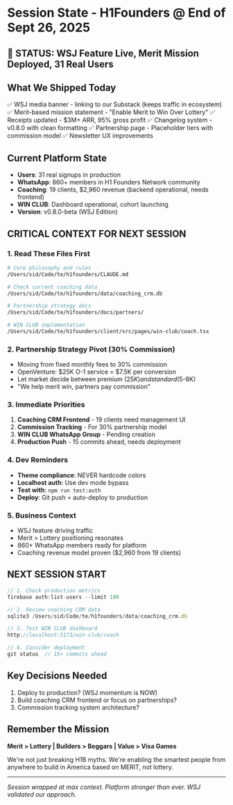 # Session State - H1Founders @ End of Sept 26, 2025

## 🎯 STATUS: WSJ Feature Live, Merit Mission Deployed, 31 Real Users

## What We Shipped Today
✅ WSJ media banner - linking to our Substack (keeps traffic in ecosystem)
✅ Merit-based mission statement - "Enable Merit to Win Over Lottery"
✅ Receipts updated - $3M+ ARR, 95% gross profit
✅ Changelog system - v0.8.0 with clean formatting
✅ Partnership page - Placeholder tiers with commission model
✅ Newsletter UX improvements

## Current Platform State
- **Users**: 31 real signups in production
- **WhatsApp**: 860+ members in H1 Founders Network community
- **Coaching**: 19 clients, $2,960 revenue (backend operational, needs frontend)
- **WIN CLUB**: Dashboard operational, cohort launching
- **Version**: v0.8.0-beta (WSJ Edition)

## CRITICAL CONTEXT FOR NEXT SESSION

### 1. Read These Files First
```bash
# Core philosophy and rules
/Users/sid/Code/te/h1founders/CLAUDE.md

# Check current coaching data
/Users/sid/Code/te/h1founders/data/coaching_crm.db

# Partnership strategy docs
/Users/sid/Code/te/h1founders/docs/partners/

# WIN CLUB implementation
/Users/sid/Code/te/h1founders/client/src/pages/win-club/coach.tsx
```

### 2. Partnership Strategy Pivot (30% Commission)
- Moving from fixed monthly fees to 30% commission
- OpenVenture: $25K O-1 service = $7.5K per conversion
- Let market decide between premium ($25K) and standard ($5-8K)
- "We help merit win, partners pay commission"

### 3. Immediate Priorities
1. **Coaching CRM Frontend** - 19 clients need management UI
2. **Commission Tracking** - For 30% partnership model
3. **WIN CLUB WhatsApp Group** - Pending creation
4. **Production Push** - 15 commits ahead, needs deployment

### 4. Dev Reminders
- **Theme compliance**: NEVER hardcode colors
- **Localhost auth**: Use dev mode bypass
- **Test with**: `npm run test:auth`
- **Deploy**: Git push = auto-deploy to production

### 5. Business Context
- WSJ feature driving traffic
- Merit > Lottery positioning resonates
- 860+ WhatsApp members ready for platform
- Coaching revenue model proven ($2,960 from 19 clients)

## NEXT SESSION START
```javascript
// 1. Check production metrics
firebase auth:list-users --limit 100

// 2. Review coaching CRM data
sqlite3 /Users/sid/Code/te/h1founders/data/coaching_crm.db

// 3. Test WIN CLUB dashboard
http://localhost:5173/win-club/coach

// 4. Consider deployment
git status  // 15+ commits ahead
```

## Key Decisions Needed
1. Deploy to production? (WSJ momentum is NOW)
2. Build coaching CRM frontend or focus on partnerships?
3. Commission tracking system architecture?

## Remember the Mission
**Merit > Lottery | Builders > Beggars | Value > Visa Games**

We're not just breaking H1B myths. We're enabling the smartest people from anywhere to build in America based on MERIT, not lottery.

---
*Session wrapped at max context. Platform stronger than ever. WSJ validated our approach.*